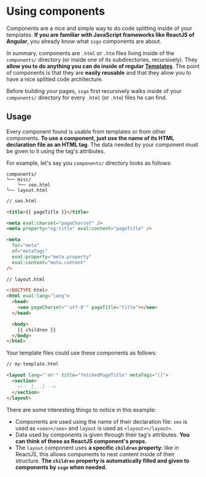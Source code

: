 # Using components

Components are a nice and simple way to do code splitting inside of your templates. **If you are familiar with JavaScript frameworks like ReactJS of Angular**, you already know what `ssgo` components are about.

In summary, components are `.html` or `.htm` files living inside of the `components/` directory (or inside one of its subdirectories, recursively). They **allow you to do anything you can do inside of regular [Templates](/docs/about-templates.html)**. The point of components is that they are **easily reusable** and that they allow you to have a nice splitted code architecture.

Before building your pages, `ssgo` first recursively walks inside of your `components/` directory for every `.html` (or `.htm`) files he can find.

## Usage

Every component found is usable from templates or from other components. **To use a component, just use the name of its HTML declaration file as an HTML tag**. The data needed by your component must be given to it using the tag's attributes.

For example, let's say you `components/` directory looks as follows:

```
components/
└── misc/
    └── seo.html
└── layout.html
```

```html
// seo.html

<title>{{ pageTitle }}</title>

<meta eval:charset="pageCharset" />
<meta property="og:title" eval:content="pageTitle" />

<meta
  for="meta"
  of="metaTags"
  eval:property="meta.property"
  eval:content="meta.content"
/>

// layout.html

<!DOCTYPE html>
<html eval:lang="lang">
  <head>
    <seo pageCharset="'utf-8'" pageTitle="title"></seo>
  </head>

  <body>
    {{ children }}
  </body>
</html>
```

Your template files could use these components as follows:

```html
// my-template.html

<layout lang="'en'" title="fetchedPageTitle" metaTags="[]">
  <section>
    <!-- [...] -->
  </section>
</layout>
```

There are some interesting things to notice in this example:

- Components are used using the name of their declaration file: `seo` is used as `<seo></seo>` and `layout` is used as `<layout></layout>`.
- Data used by components is given through their tag's attributes. **You can think of these as ReactJS component's props.**
- The `layout` component uses **a specific `children` property**: like in ReactJS, this allows components to nest content inside of their structure. **The `children` property is automatically filled and given to components by `ssgo` when needed.**

